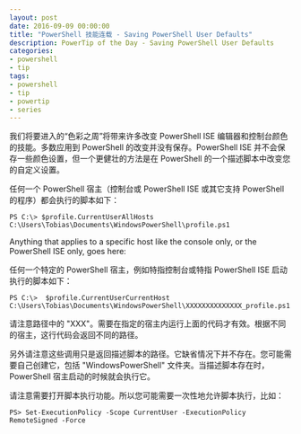 ```yaml
---
layout: post
date: 2016-09-09 00:00:00
title: "PowerShell 技能连载 - Saving PowerShell User Defaults"
description: PowerTip of the Day - Saving PowerShell User Defaults
categories:
- powershell
- tip
tags:
- powershell
- tip
- powertip
- series
---
```

我们将要进入的“色彩之周”将带来许多改变 PowerShell ISE 编辑器和控制台颜色的技能。多数应用到 PowerShell 的改变并没有保存。PowerShell ISE 并不会保存一些颜色设置，但一个更健壮的方法是在 PowerShell 的一个描述脚本中改变您的自定义设置。

任何一个 PowerShell 宿主（控制台或 PowerShell ISE 或其它支持 PowerShell 的程序）都会执行的脚本如下：


```shell
PS C:\> $profile.CurrentUserAllHosts
C:\Users\Tobias\Documents\WindowsPowerShell\profile.ps1
```

Anything that applies to a specific host like the console only, or the PowerShell ISE only, goes here:

任何一个特定的 PowerShell 宿主，例如特指控制台或特指 PowerShell ISE 启动执行的脚本如下：

```shell
PS C:\>  $profile.CurrentUserCurrentHost  
C:\Users\Tobias\Documents\WindowsPowerShell\XXXXXXXXXXXXXX_profile.ps1
```

请注意路径中的 "XXX"。需要在指定的宿主内运行上面的代码才有效。根据不同的宿主，这行代码会返回不同的路径。

另外请注意这些调用只是返回描述脚本的路径。它缺省情况下并不存在。您可能需要自己创建它，包括 "WindowsPowerShell" 文件夹。当描述脚本存在时，PowerShell 宿主启动的时候就会执行它。

请注意需要打开脚本执行功能。所以您可能需要一次性地允许脚本执行，比如：

```shell
PS> Set-ExecutionPolicy -Scope CurrentUser -ExecutionPolicy RemoteSigned -Force
```

<!--本文国际来源：[Saving PowerShell User Defaults](http://community.idera.com/powershell/powertips/b/tips/posts/saving-powershell-user-defaults)-->
